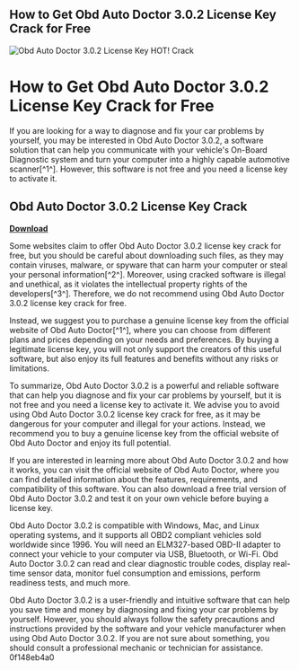 ## How to Get Obd Auto Doctor 3.0.2 License Key Crack for Free

 
![Obd Auto Doctor 3.0.2 License Key HOT! Crack](https://encrypted-tbn0.gstatic.com/images?q=tbn:ANd9GcThl5yX0sVrA9Fc5mympjroRtNq8AYdojdmpWUA7F9gXVoBryJGvkrttoA)

 
# How to Get Obd Auto Doctor 3.0.2 License Key Crack for Free
 
If you are looking for a way to diagnose and fix your car problems by yourself, you may be interested in Obd Auto Doctor 3.0.2, a software solution that can help you communicate with your vehicle's On-Board Diagnostic system and turn your computer into a highly capable automotive scanner[^1^]. However, this software is not free and you need a license key to activate it.
 
## Obd Auto Doctor 3.0.2 License Key Crack


[**Download**](https://www.google.com/url?q=https%3A%2F%2Furluso.com%2F2tKAju&sa=D&sntz=1&usg=AOvVaw3tQb7coOh1yn4ncBihF6nB)

 
Some websites claim to offer Obd Auto Doctor 3.0.2 license key crack for free, but you should be careful about downloading such files, as they may contain viruses, malware, or spyware that can harm your computer or steal your personal information[^2^]. Moreover, using cracked software is illegal and unethical, as it violates the intellectual property rights of the developers[^3^]. Therefore, we do not recommend using Obd Auto Doctor 3.0.2 license key crack for free.
 
Instead, we suggest you to purchase a genuine license key from the official website of Obd Auto Doctor[^1^], where you can choose from different plans and prices depending on your needs and preferences. By buying a legitimate license key, you will not only support the creators of this useful software, but also enjoy its full features and benefits without any risks or limitations.
 
To summarize, Obd Auto Doctor 3.0.2 is a powerful and reliable software that can help you diagnose and fix your car problems by yourself, but it is not free and you need a license key to activate it. We advise you to avoid using Obd Auto Doctor 3.0.2 license key crack for free, as it may be dangerous for your computer and illegal for your actions. Instead, we recommend you to buy a genuine license key from the official website of Obd Auto Doctor and enjoy its full potential.
  
If you are interested in learning more about Obd Auto Doctor 3.0.2 and how it works, you can visit the official website of Obd Auto Doctor, where you can find detailed information about the features, requirements, and compatibility of this software. You can also download a free trial version of Obd Auto Doctor 3.0.2 and test it on your own vehicle before buying a license key.
 
Obd Auto Doctor 3.0.2 is compatible with Windows, Mac, and Linux operating systems, and it supports all OBD2 compliant vehicles sold worldwide since 1996. You will need an ELM327-based OBD-II adapter to connect your vehicle to your computer via USB, Bluetooth, or Wi-Fi. Obd Auto Doctor 3.0.2 can read and clear diagnostic trouble codes, display real-time sensor data, monitor fuel consumption and emissions, perform readiness tests, and much more.
 
Obd Auto Doctor 3.0.2 is a user-friendly and intuitive software that can help you save time and money by diagnosing and fixing your car problems by yourself. However, you should always follow the safety precautions and instructions provided by the software and your vehicle manufacturer when using Obd Auto Doctor 3.0.2. If you are not sure about something, you should consult a professional mechanic or technician for assistance.
 0f148eb4a0
